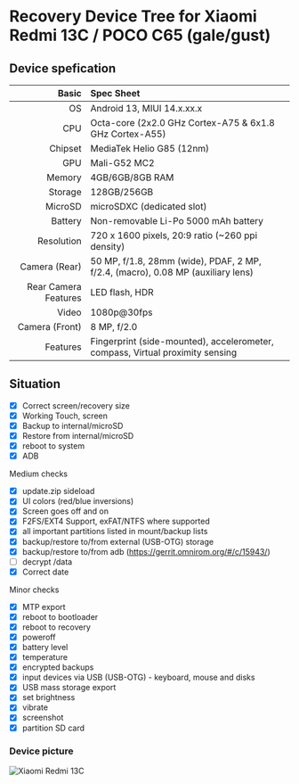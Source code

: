 # Recovery Device Tree for Xiaomi Redmi 13C / POCO C65 (gale/gust)
## Device spefication
Basic   | Spec Sheet
-------:|:-------------------------
OS	    | Android 13, MIUI 14.x.xx.x
CPU     | Octa-core (2x2.0 GHz Cortex-A75 & 6x1.8 GHz Cortex-A55)
Chipset | MediaTek Helio G85 (12nm)
GPU     | Mali-G52 MC2
Memory  | 4GB/6GB/8GB RAM
Storage | 128GB/256GB
MicroSD | microSDXC (dedicated slot)
Battery | Non-removable Li-Po 5000 mAh battery
Resolution | 720 x 1600 pixels, 20:9 ratio (~260 ppi density)
Camera (Rear)  | 50 MP, f/1.8, 28mm (wide), PDAF, 2 MP, f/2.4, (macro), 0.08 MP (auxiliary lens)
Rear Camera Features | LED flash, HDR
Video	| 1080p@30fps	
Camera (Front)  | 8 MP, f/2.0
Features| Fingerprint (side-mounted), accelerometer, compass, Virtual proximity sensing


## Situation
- [X] Correct screen/recovery size
- [x] Working Touch, screen
- [X] Backup to internal/microSD
- [X] Restore from internal/microSD
- [x] reboot to system
- [X] ADB

Medium checks
- [X] update.zip sideload
- [X] UI colors (red/blue inversions)
- [X] Screen goes off and on
- [X] F2FS/EXT4 Support, exFAT/NTFS where supported
- [X] all important partitions listed in mount/backup lists
- [X] backup/restore to/from external (USB-OTG) storage
- [X] backup/restore to/from adb (https://gerrit.omnirom.org/#/c/15943/)
- [ ] decrypt /data
- [X] Correct date

Minor checks
- [X] MTP export
- [X] reboot to bootloader
- [X] reboot to recovery
- [X] poweroff
- [X] battery level
- [X] temperature
- [X] encrypted backups
- [x] input devices via USB (USB-OTG) - keyboard, mouse and disks
- [x] USB mass storage export
- [x] set brightness
- [x] vibrate
- [X] screenshot
- [x] partition SD card

### Device picture
![Xiaomi Redmi 13C](https://fdn2.gsmarena.com/vv/pics/xiaomi/xiaomi-redmi-13c-3.jpg)
